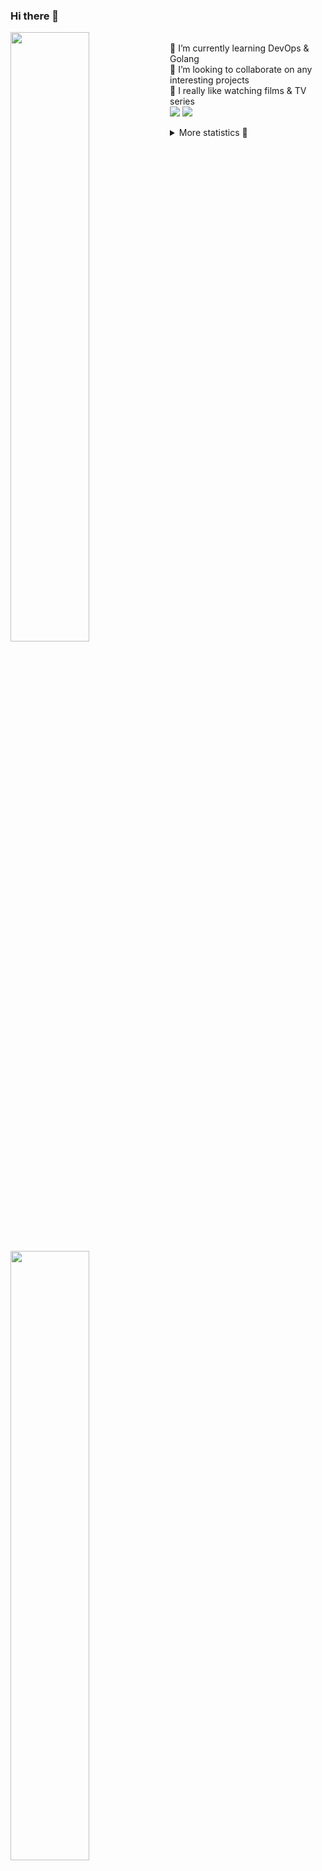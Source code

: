 ### Hi there 👋


[<img align="left" width="50%" src="https://github-readme-stats.vercel.app/api?username=rufusnufus&hide=issues&show_icons=true&count_private=true&theme=transparent&title_color=FF6F40&text_color=FBF9F8&icon_color=F48242&hide_border=true&hide_title=true#gh-dark-mode-only">](https://metrics.lecoq.io/rufusnufus#gh-dark-mode-only)
[<img align="left" width="50%" src="https://github-readme-stats.vercel.app/api?username=rufusnufus&hide=issues&show_icons=true&count_private=true&theme=transparent&title_color=FF6533&text_color=4D4644&icon_color=FF8038&hide_border=true&hide_title=true#gh-light-mode-only">](https://metrics.lecoq.io/rufusnufus#gh-light-mode-only)

<p>
  <br>
  🌱 I’m currently learning DevOps & Golang</br>
  👯 I’m looking to collaborate on any interesting projects</br>
  🎥 I really like watching films & TV series</br>
  <a href="https://linkedin.com/in/rufusnufus"><img src="https://img.shields.io/badge/linkedin-0077B5.svg?style=for-the-badge&logo=linkedin&logoColor=white"/></a>
  <a href="https://t.me/nufusrufus"><img src="https://img.shields.io/badge/-telegram-black?style=for-the-badge&color=blue&logo=telegram"/></a>
</p>

<p text-align="left">
<details>
  <summary>More statistics 👀</summary><br/>

<!--START_SECTION:waka-->
![Code Time](http://img.shields.io/badge/Code%20Time-765%20hrs%202%20mins-blue)

![Profile Views](http://img.shields.io/badge/Profile%20Views-0-blue)

**I'm an Early 🐤** 

```text
🌞 Morning                8635 commits        █████░░░░░░░░░░░░░░░░░░░░   21.98 % 
🌆 Daytime                22445 commits       ██████████████░░░░░░░░░░░   57.14 % 
🌃 Evening                7329 commits        █████░░░░░░░░░░░░░░░░░░░░   18.66 % 
🌙 Night                  874 commits         █░░░░░░░░░░░░░░░░░░░░░░░░   02.22 % 
```
📅 **I'm Most Productive on Wednesday** 

```text
Monday                   7673 commits        █████░░░░░░░░░░░░░░░░░░░░   19.53 % 
Tuesday                  6475 commits        ████░░░░░░░░░░░░░░░░░░░░░   16.48 % 
Wednesday                9150 commits        ██████░░░░░░░░░░░░░░░░░░░   23.29 % 
Thursday                 7319 commits        █████░░░░░░░░░░░░░░░░░░░░   18.63 % 
Friday                   6827 commits        ████░░░░░░░░░░░░░░░░░░░░░   17.38 % 
Saturday                 1179 commits        █░░░░░░░░░░░░░░░░░░░░░░░░   03.00 % 
Sunday                   660 commits         ░░░░░░░░░░░░░░░░░░░░░░░░░   01.68 % 
```


📊 **This Week I Spent My Time On** 

```text
💬 Programming Languages: 
No Activity Tracked This Week

🔥 Editors: 
No Activity Tracked This Week
```

**I Mostly Code in Java** 

```text
Python                   20 repos            ████░░░░░░░░░░░░░░░░░░░░░   17.86 % 
Go                       11 repos            ██░░░░░░░░░░░░░░░░░░░░░░░   09.82 % 
Smarty                   8 repos             ██░░░░░░░░░░░░░░░░░░░░░░░   07.14 % 
Shell                    5 repos             █░░░░░░░░░░░░░░░░░░░░░░░░   04.46 % 
Kotlin                   3 repos             █░░░░░░░░░░░░░░░░░░░░░░░░   02.68 % 
```




 Last Updated on 25/05/2025 01:29:08 UTC
<!--END_SECTION:waka-->

</details>
</p>
